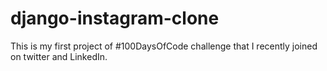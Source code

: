 # django-instagram-clone

This is my first project of #100DaysOfCode challenge that I recently joined on twitter and LinkedIn. 

